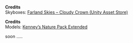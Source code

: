 **Credits**  
Skyboxes: [Farland Skies – Cloudy Crown (Unity Asset Store)](https://assetstore.unity.com/packages/2d/textures-materials/sky/farland-skies-cloudy-crown-60004)


**Credits**  
Models: [Kenney’s Nature Pack Extended](https://opengameart.org/content/nature-pack-extended)


soon
.....
